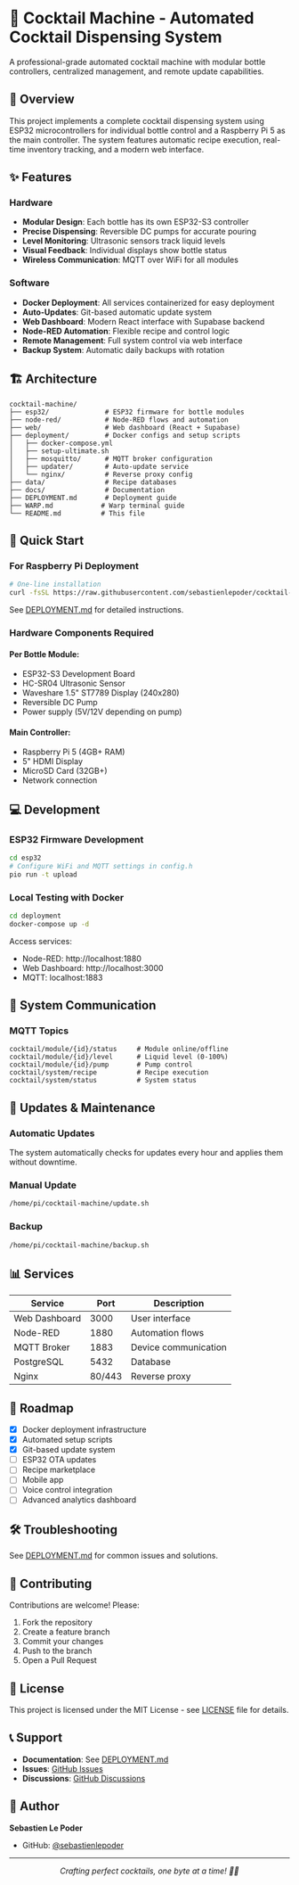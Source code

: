 # 🍹 Cocktail Machine - Automated Cocktail Dispensing System

A professional-grade automated cocktail machine with modular bottle controllers, centralized management, and remote update capabilities.

## 🎯 Overview

This project implements a complete cocktail dispensing system using ESP32 microcontrollers for individual bottle control and a Raspberry Pi 5 as the main controller. The system features automatic recipe execution, real-time inventory tracking, and a modern web interface.

## ✨ Features

### Hardware
- **Modular Design**: Each bottle has its own ESP32-S3 controller
- **Precise Dispensing**: Reversible DC pumps for accurate pouring
- **Level Monitoring**: Ultrasonic sensors track liquid levels
- **Visual Feedback**: Individual displays show bottle status
- **Wireless Communication**: MQTT over WiFi for all modules

### Software
- **Docker Deployment**: All services containerized for easy deployment
- **Auto-Updates**: Git-based automatic update system
- **Web Dashboard**: Modern React interface with Supabase backend
- **Node-RED Automation**: Flexible recipe and control logic
- **Remote Management**: Full system control via web interface
- **Backup System**: Automatic daily backups with rotation

## 🏗️ Architecture

```
cocktail-machine/
├── esp32/              # ESP32 firmware for bottle modules
├── node-red/           # Node-RED flows and automation
├── web/                # Web dashboard (React + Supabase)
├── deployment/         # Docker configs and setup scripts
│   ├── docker-compose.yml
│   ├── setup-ultimate.sh
│   ├── mosquitto/      # MQTT broker configuration
│   ├── updater/        # Auto-update service
│   └── nginx/          # Reverse proxy config
├── data/               # Recipe databases
├── docs/               # Documentation
├── DEPLOYMENT.md       # Deployment guide
├── WARP.md            # Warp terminal guide
└── README.md          # This file
```

## 🚀 Quick Start

### For Raspberry Pi Deployment

```bash
# One-line installation
curl -fsSL https://raw.githubusercontent.com/sebastienlepoder/cocktail-deploy/main/scripts/setup-ultimate.sh | bash
```

See [DEPLOYMENT.md](DEPLOYMENT.md) for detailed instructions.

### Hardware Components Required

#### Per Bottle Module:
- ESP32-S3 Development Board
- HC-SR04 Ultrasonic Sensor
- Waveshare 1.5" ST7789 Display (240x280)
- Reversible DC Pump
- Power supply (5V/12V depending on pump)

#### Main Controller:
- Raspberry Pi 5 (4GB+ RAM)
- 5" HDMI Display
- MicroSD Card (32GB+)
- Network connection

## 💻 Development

### ESP32 Firmware Development

```bash
cd esp32
# Configure WiFi and MQTT settings in config.h
pio run -t upload
```

### Local Testing with Docker

```bash
cd deployment
docker-compose up -d
```

Access services:
- Node-RED: http://localhost:1880
- Web Dashboard: http://localhost:3000
- MQTT: localhost:1883

## 📡 System Communication

### MQTT Topics

```
cocktail/module/{id}/status     # Module online/offline
cocktail/module/{id}/level      # Liquid level (0-100%)
cocktail/module/{id}/pump       # Pump control
cocktail/system/recipe          # Recipe execution
cocktail/system/status          # System status
```

## 🔄 Updates & Maintenance

### Automatic Updates

The system automatically checks for updates every hour and applies them without downtime.

### Manual Update

```bash
/home/pi/cocktail-machine/update.sh
```

### Backup

```bash
/home/pi/cocktail-machine/backup.sh
```

## 📊 Services

| Service | Port | Description |
|---------|------|-------------|
| Web Dashboard | 3000 | User interface |
| Node-RED | 1880 | Automation flows |
| MQTT Broker | 1883 | Device communication |
| PostgreSQL | 5432 | Database |
| Nginx | 80/443 | Reverse proxy |

## 🌟 Roadmap

- [x] Docker deployment infrastructure
- [x] Automated setup scripts
- [x] Git-based update system
- [ ] ESP32 OTA updates
- [ ] Recipe marketplace
- [ ] Mobile app
- [ ] Voice control integration
- [ ] Advanced analytics dashboard

## 🛠️ Troubleshooting

See [DEPLOYMENT.md](DEPLOYMENT.md#troubleshooting) for common issues and solutions.

## 🤝 Contributing

Contributions are welcome! Please:

1. Fork the repository
2. Create a feature branch
3. Commit your changes
4. Push to the branch
5. Open a Pull Request

## 📝 License

This project is licensed under the MIT License - see [LICENSE](LICENSE) file for details.

## 📞 Support

- **Documentation**: See [DEPLOYMENT.md](DEPLOYMENT.md)
- **Issues**: [GitHub Issues](https://github.com/sebastienlepoder/cocktail-machine/issues)
- **Discussions**: [GitHub Discussions](https://github.com/sebastienlepoder/cocktail-machine/discussions)

## 👥 Author

**Sebastien Le Poder**
- GitHub: [@sebastienlepoder](https://github.com/sebastienlepoder)

---

<p align="center">
  <i>Crafting perfect cocktails, one byte at a time! 🍹✨</i>
</p>
